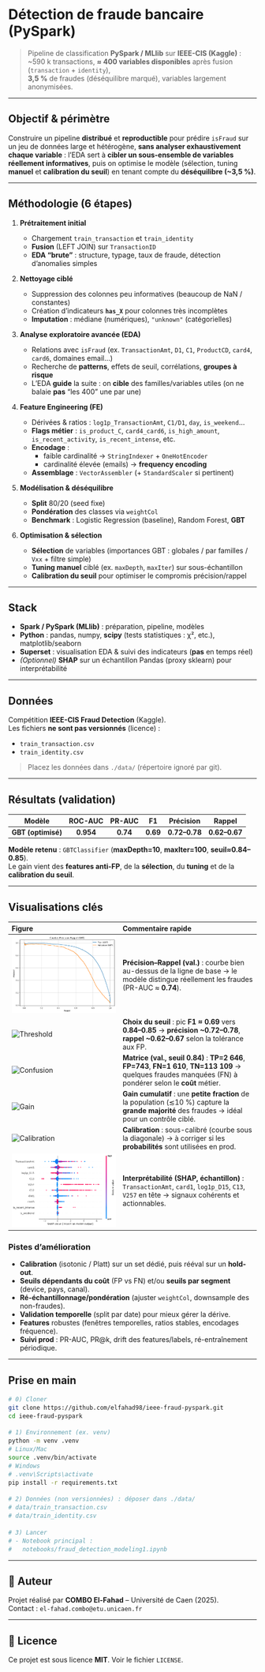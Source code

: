 # Détection de fraude bancaire (PySpark)

> Pipeline de classification **PySpark / MLlib** sur **IEEE-CIS (Kaggle)** :  
> ~590 k transactions, **≈ 400 variables disponibles** après fusion (`transaction` + `identity`),  
> **3,5 %** de fraudes (déséquilibre marqué), variables largement anonymisées.

<!-- Optionnel : ajoute la capture si tu la poses dans docs/ -->
<!-- ![Dashboard Superset (aperçu)](docs/superset_hero.png) -->

---

##  Objectif & périmètre

Construire un pipeline **distribué** et **reproductible** pour prédire `isFraud` sur un jeu de données
large et hétérogène, **sans analyser exhaustivement chaque variable** : l’EDA sert à **cibler un
sous-ensemble de variables réellement informatives**, puis on optimise le modèle (sélection,
tuning **manuel** et **calibration du seuil**) en tenant compte du **déséquilibre (~3,5 %)**.

---

##  Méthodologie (6 étapes)

1) **Prétraitement initial**  
   - Chargement `train_transaction` et `train_identity`  
   - **Fusion** (LEFT JOIN) sur `TransactionID`  
   - **EDA “brute”** : structure, typage, taux de fraude, détection d’anomalies simples

2) **Nettoyage ciblé**  
   - Suppression des colonnes peu informatives (beaucoup de NaN / constantes)  
   - Création d’indicateurs **`has_X`** pour colonnes très incomplètes  
   - **Imputation** : médiane (numériques), `"unknown"` (catégorielles)

3) **Analyse exploratoire avancée (EDA)**  
   - Relations avec `isFraud` (ex. `TransactionAmt`, `D1`, `C1`, `ProductCD`, `card4`, `card6`, domaines email…)  
   - Recherche de **patterns**, effets de seuil, corrélations, **groupes à risque**  
   - L’EDA **guide** la suite : on **cible** des familles/variables utiles (on ne balaie **pas** “les 400” une par une)

4) **Feature Engineering (FE)**  
   - Dérivées & ratios : `log1p_TransactionAmt`, `C1/D1`, `day`, `is_weekend`…  
   - **Flags métier** : `is_product_C`, `card4_card6`, `is_high_amount`, `is_recent_activity`, `is_recent_intense`, etc.  
   - **Encodage** :  
     - faible cardinalité → `StringIndexer` + `OneHotEncoder`  
     - cardinalité élevée (emails) → **frequency encoding**  
   - **Assemblage** : `VectorAssembler` (+ `StandardScaler` si pertinent)

5) **Modélisation & déséquilibre**  
   - **Split** 80/20 (seed fixe)  
   - **Pondération** des classes via `weightCol`  
   - **Benchmark** : Logistic Regression (baseline), Random Forest, **GBT**

6) **Optimisation & sélection**  
   - **Sélection** de variables (importances GBT : globales / par familles / `Vxx` + filtre simple)  
   - **Tuning manuel** ciblé (ex. `maxDepth`, `maxIter`) sur sous-échantillon  
   - **Calibration du seuil** pour optimiser le compromis précision/rappel

---

##  Stack

- **Spark / PySpark (MLlib)** : préparation, pipeline, modèles  
- **Python** : pandas, numpy, **scipy** (tests statistiques : χ², etc.), matplotlib/seaborn  
- **Superset** : visualisation EDA & suivi des indicateurs (**pas** en temps réel)  
- *(Optionnel)* **SHAP** sur un échantillon Pandas (proxy sklearn) pour interprétabilité

---

##  Données

Compétition **IEEE-CIS Fraud Detection** (Kaggle).  
Les fichiers **ne sont pas versionnés** (licence) :
- `train_transaction.csv`
- `train_identity.csv`

> Placez les données dans `./data/` (répertoire ignoré par git).

---

## Résultats (validation)

| Modèle            | ROC-AUC | PR-AUC | F1   | Précision | Rappel |
|-------------------|:------:|:-----:|:----:|:--------:|:------:|
| **GBT (optimisé)**| **0.954** | **0.74** | **0.69** | **0.72–0.78** | **0.62–0.67** |

**Modèle retenu** : `GBTClassifier` (**maxDepth=10**, **maxIter=100**, **seuil≈0.84–0.85**).  
Le gain vient des **features anti-FP**, de la **sélection**, du **tuning** et de la **calibration du seuil**.

---

## Visualisations clés

| Figure | Commentaire rapide |
|:--|:--|
| ![PR curves](docs/screenshots/optirapp.png) | **Précision–Rappel (val.)** : courbe bien au-dessus de la ligne de base → le modèle distingue réellement les fraudes (PR-AUC ≈ **0.74**). |
| ![Threshold](docs/screenshots/Validation__GBT__threshold_curves.png) | **Choix du seuil** : pic **F1 ≈ 0.69** vers **0.84–0.85** → **précision ~0.72–0.78**, **rappel ~0.62–0.67** selon la tolérance aux FP. |
| ![Confusion](docs/screenshots/Validation__GBT__confusion_matrix_t0.84.png) | **Matrice (val., seuil 0.84)** : **TP=2 646**, **FP=743**, **FN=1 610**, **TN=113 109** → quelques fraudes manquées (FN) à pondérer selon le **coût** métier. |
| ![Gain](docs/screenshots/Validation__GBT__cumulative_gain.png) | **Gain cumulatif** : une **petite fraction** de la population (≲10 %) capture la **grande majorité** des fraudes → idéal pour un contrôle ciblé. |
| ![Calibration](docs/screenshots/Validation__GBT__calibration_curve.png) | **Calibration** : sous-calibré (courbe sous la diagonale) → à corriger si les **probabilités** sont utilisées en prod. |
| ![SHAP](docs/screenshots/shap.png) | **Interprétabilité (SHAP, échantillon)** : `TransactionAmt`, `card1`, `log1p_D15`, `C13`, `V257` en tête → signaux cohérents et actionnables. |

### Pistes d’amélioration
- **Calibration** (isotonic / Platt) sur un set dédié, puis rééval sur un **hold-out**.
- **Seuils dépendants du coût** (FP vs FN) et/ou **seuils par segment** (device, pays, canal).
- **Ré-échantillonnage/pondération** (ajuster `weightCol`, downsample des non-fraudes).
- **Validation temporelle** (split par date) pour mieux gérer la dérive.
- **Features** robustes (fenêtres temporelles, ratios stables, encodages fréquence).
- **Suivi prod** : PR-AUC, PR@k, drift des features/labels, ré-entraînement périodique.



---


##  Prise en main

```bash
# 0) Cloner
git clone https://github.com/elfahad98/ieee-fraud-pyspark.git
cd ieee-fraud-pyspark

# 1) Environnement (ex. venv)
python -m venv .venv
# Linux/Mac
source .venv/bin/activate
# Windows
# .venv\Scripts\activate
pip install -r requirements.txt

# 2) Données (non versionnées) : déposer dans ./data/
# data/train_transaction.csv
# data/train_identity.csv

# 3) Lancer
# - Notebook principal :
#   notebooks/fraud_detection_modeling1.ipynb
```

---

## 👤 Auteur

Projet réalisé par **COMBO El-Fahad** – Université de Caen (2025).  
Contact : `el-fahad.combo@etu.unicaen.fr`

---

## 📄 Licence

Ce projet est sous licence **MIT**. Voir le fichier `LICENSE`.
